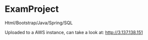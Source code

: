 # ExamProject
 Html/Bootstrap/Java/Spring/SQL
 
Uploaded to a AWS instance, can take a look at: http://3.137.138.151
